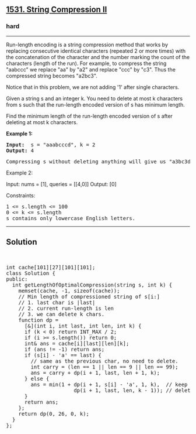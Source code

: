 
<h2><a href="https://leetcode.com/problems/string-compression-ii/description/">1531. String Compression II</a></h2>
<h3>hard</h3>
<hr>
<div><p>
Run-length encoding is a string compression method that works by replacing consecutive identical characters (repeated 2 or more times) with the concatenation of the character and the number marking the count of the characters (length of the run). For example, to compress the string "aabccc" we replace "aa" by "a2" and replace "ccc" by "c3". Thus the compressed string becomes "a2bc3".

Notice that in this problem, we are not adding '1' after single characters.

Given a string s and an integer k. You need to delete at most k characters from s such that the run-length encoded version of s has minimum length.

Find the minimum length of the run-length encoded version of s after deleting at most k characters.
  </p>


<p><strong>Example 1:</strong></p>
<pre><strong>Input:</strong>  s = "aaabcccd", k = 2
<strong>Output:</strong> 4
</pre>
<pre>
Compressing s without deleting anything will give us "a3bc3d" of length 6. Deleting any of the characters 'a' or 'c' would at most decrease the length of the compressed string to 5, for instance delete 2 'a' then we will have s = "abcccd" which compressed is abc3d. Therefore, the optimal way is to delete 'b' and 'd', then the compressed version of s will be "a3c3" of length 4.  </pre>
  
Example 2:

Input: nums = [1], queries = [[4,0]]
Output: [0]
 

Constraints:
<pre>
1 <= s.length <= 100
0 <= k <= s.length
s contains only lowercase English letters.
</pre>
<hr>
 <h2><strong><b>Solution</b></strong></h2>
 <br>
 <pre>
int cache[101][27][101][101];
class Solution {
public:
  int getLengthOfOptimalCompression(string s, int k) {    
    memset(cache, -1, sizeof(cache));
    // Min length of compressioned string of s[i:]    
    // 1. last char is |last|
    // 2. current run-length is len
    // 3. we can delete k chars.
    function<int(int, int, int, int)> dp = 
      [&](int i, int last, int len, int k) {
      if (k < 0) return INT_MAX / 2;
      if (i >= s.length()) return 0;      
      int& ans = cache[i][last][len][k];
      if (ans != -1) return ans;
      if (s[i] - 'a' == last) { 
        // same as the previous char, no need to delete.
        int carry = (len == 1 || len == 9 || len == 99);
        ans = carry + dp(i + 1, last, len + 1, k);
      } else {
        ans = min(1 + dp(i + 1, s[i] - 'a', 1, k),  // keep s[i]
                      dp(i + 1, last, len, k - 1)); // delete s[i]
      }
      return ans;
    };
    return dp(0, 26, 0, k);
  }
}; </pre>

